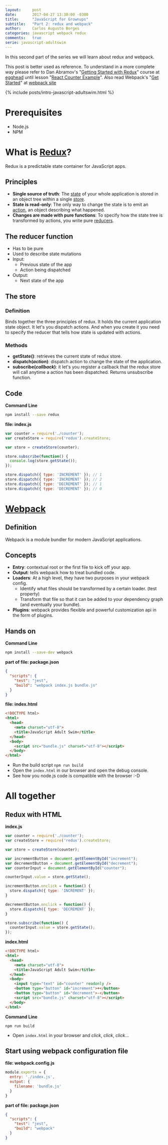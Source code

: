 ```yaml
---
layout:     post
date:       2017-04-27 13:30:00 -0300
title:      "JavaScript for Grownups"
subtitle:   "Part 2: redux and webpack"
author:     Carlos Augusto Borges
categories: javascript webpack redux
comments:   true
serie: javascript-adultswim
---
```


In this second part of the series we will learn about redux and webpack. 

This post is better used as reference. To understand in a more complete way please refer to Dan Abramov's "[Getting Started with Redux](https://egghead.io/courses/getting-started-with-redux)"
course at [egghead][egghead] until lesson "[React Counter Example](https://egghead.io/lessons/javascript-redux-react-counter-example)". Also read Webpack's "[Get Started](https://webpack.js.org/guides/get-started/)" at [webpack site][webpack]

{% include posts/intro-javascript-adultswim.html %}

# Prerequisites

* Node.js
* NPM

# What is [Redux][redux]?

Redux is a predictable state container for JavaScript apps.

## Principles

* **Single source of truth**: The [state][state] of your whole application is stored in an object tree within a single [store][state].
* **State is read-only**: The only way to change the state is to emit an [action][action], an object describing what happened.
* **Changes are made with pure functions**: To specify how the state tree is transformed by actions, you write pure [reducers][reducer].


## The reducer function

* Has to be pure
* Used to describe state mutations
* Input:
  * Previous state of the app
  * Action being dispatched
* Output:
  * Next state of the app

## The store

### Definition

Binds together the three principles of redux. It holds the current application state object. It let's you dispatch actions. And when you create it you need to specify the reducer that tells how state is updated with actions.

### Methods

* **getState()**: retrieves the current state of redux store.
* **dispatch(*action*)**: dispatch action to change the state of the application.
* **subscribe(*callback*)**: it let's you register a callback that the redux store will call anytime a action has been dispatched. Returns unsubscribe function.

## Code

**Command Line**
```bash
npm install --save redux
```

**file: index.js**
```javascript
var counter = require('./counter');
var createStore = require('redux').createStore;

var store = createStore(counter);

store.subscribe(function() {
  console.log(store.getState());
});

store.dispatch({ type: 'INCREMENT' }); // 1
store.dispatch({ type: 'INCREMENT' }); // 2
store.dispatch({ type: 'DECREMENT' }); // 1
store.dispatch({ type: 'DECREMENT' }); // 0
```

# [Webpack][webpack]

## Definition

Webpack is a module bundler for modern JavaScript applications.

## Concepts

* **Entry**: contextual root or the first file to kick off your app.
* **Output**: tells webpack how to treat bundled code.
* **Loaders**: At a high level, they have two purposes in your webpack config.
  * Identify what files should be transformed by a certain loader. (test property)
  * Transform that file so that it can be added to your dependency graph (and eventually your bundle).
* **Plugins**: webpack provides flexible and powerful customization api in the form of plugins.

## Hands on

**Command Line**
```bash
npm install --save-dev webpack
```

**part of file: package.json**
```json
{
  "scripts": {
    "test": "jest",
    "build": "webpack index.js bundle.js"
  }
}
```

**file: index.html**
```html
<!DOCTYPE html>
<html>
  <head>
    <meta charset="utf-8">
    <title>JavaScript Adult Swim</title>
  </head>
  <body>
    <script src="bundle.js" charset="utf-8"></script>
  </body>
</html>
```

* Run the build script `npm run build`
* Open the `index.html` in our browser and open the debug console.
* See how you node.js code is compatible with the browser :-D

# All together

## Redux with HTML

**index.js**
```javascript
var counter = require('./counter');
var createStore = require('redux').createStore;

var store = createStore(counter);

var incrementButton = document.getElementById("increment");
var decrementButton = document.getElementById("decrement");
var counterInput = document.getElementById("counter");

counterInput.value = store.getState();

incrementButton.onclick = function() {
  store.dispatch({ type: 'INCREMENT' });
}

decrementButton.onclick = function() {
  store.dispatch({ type: 'DECREMENT' });
}

store.subscribe(function() {
  counterInput.value = store.getState();
});
```

**index.html**
```html
<!DOCTYPE html>
<html>
  <head>
    <meta charset="utf-8">
    <title>JavaScript Adult Swim</title>
  </head>
  <body>
    <input type="text" id="counter" readonly />
    <button type="button" id="increment">+</button>
    <button type="button" id="decrement">-</button>
    <script src="bundle.js" charset="utf-8"></script>
  </body>
</html>
```

**Command Line**
```
npm run build
```

* Open `index.html` in your browser and *click*, *click*, *click*...

## Start using webpack configuration file

**file: webpack.config.js**
```javascript
module.exports = {
  entry: './index.js',
  output: {
    filename: 'bundle.js'
  }
}
```

**part of file: package.json**
```json
{
  "scripts": {
    "test": "jest",
    "build": "webpack"
  }
}
```

[redux]: http://redux.js.org/
[state]: http://redux.js.org/docs/Glossary.html#state
[store]: http://redux.js.org/docs/Glossary.html#store
[action]: http://redux.js.org/docs/Glossary.html#action
[reducer]: http://redux.js.org/docs/Glossary.html#reducer
[egghead]: https://egghead.io/
[webpack]: https://webpack.js.org/
